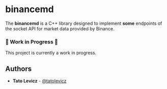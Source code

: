 
# binancemd

The **binancemd**  is a C++ library designed to implement **some** endpoints of the socket API for market data provided by Binance.

### 🚧 Work in Progress 🚧
This project is currently a work in progress.

## Authors

* **Tato Levicz** - [@tatolevicz](https://github.com/tatolevicz)
